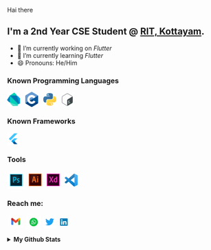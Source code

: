 Hai there 
## I'm a 2nd Year CSE Student @ [RIT, Kottayam](http://www.rit.ac.in/).

- 🔭 I’m currently working on _Flutter_ 
- 🌱 I’m currently learning _Flutter_ 
- 😄 Pronouns: He/Him 

### Known Programming Languages
<img alt="Dart" align="center" src="images/dart.png" width='30px' />&nbsp;&nbsp;
<img alt="C" align="center" src="images/c.png" width='30px' />&nbsp;&nbsp;
<img alt="Python" align="center" src="images/python.png" width='30px' />&nbsp;&nbsp;
<img alt="Bash" align="center" src="images/bash.png" width='30px' />

### Known Frameworks
<img alt="Flutter" align="center" src="images/flutter.png" width='30px' />

### Tools
<img alt="Photoshop" align="center" src="images/photoshop.png" width='42px' />&nbsp;
<img alt="Illustrator" align="center" src="images/illustrator.png" width='30px' />&nbsp;&nbsp;
<img alt="XD" align="center" src="images/xd.svg" width='30px' />&nbsp;&nbsp;
<img alt="VSCode" align="center" src="images/vscode.png" width='30px' />

### Reach me: 
[<img alt="Gmail" align="center" src="images/gmail.png" width='40px'>][gmail]
[<img alt="Whatsapp" align="center" src="images/whatsapp.png" width='35px'>][whatsapp]
[<img alt="Twitter" align="center" src="images/twitter.png" width='32px'>][twitter]&nbsp;
[<img alt="LinkedIn" align="center" src="images/linkedin.png" width='20px'>][linkedin]

<details>
<summary><b>My Github Stats</b></summary>
<p alig="center">
<img align="left" alt="Abishek's Github Stats" src="https://github-readme-stats.vercel.app/api?username=Abhishekkarunakaran&theme=vision-friendly-dark&show_icons=true&hide_border=true&include_all_commits=true&count_private=true&bg_color=0D1117"/>
</p></details>

[whatsapp]: https://wa.me/916238612335/
[gmail]: abhishekkarunakaran100@gmail.com
[linkedin]: https://www.linkedin.com/in/abhishek-k-k-a1038b191/
[twitter]: https://twitter.com/Abhishek__K_K
